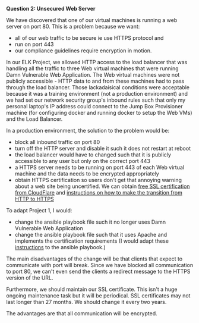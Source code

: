 **Question 2: Unsecured Web Server**

We have discovered that one of our virtual machines is running a web server on port 80. This is a problem because we want:
* all of our web traffic to be secure ie use HTTPS protocol and
* run on port 443
* our compliance guidelines require encryption in motion.

In our ELK Project, we allowed HTTP access to the load balancer that was handling all the traffic to three Web virtual machines that were running Damn Vulnerable Web Application. The Web virtual machines were not publicly accessible - HTTP data to and from these machines had to pass through the load balancer.
Those lackadaisical conditions were acceptable because it was a training environment (not a production environment) and we had set our network security group's inbound rules such that only my personal laptop's IP address could connect to the Jump Box Provisioner machine (for configuring docker and running docker to setup the Web VMs) and the Load Balancer. 

In a production environment, the solution to the problem would be:
* block all inbound traffic on port 80
* turn off the HTTP server and disable it such it does not restart at reboot
* the load balancer would have to changed such that it is publicly accessible to any user but only on the correct port 443
* a HTTPS server needs to be running on port 443 of each Web virtual machine and the data needs to be encrypted appropriately
* obtain HTTPS certification so users don't get that annoying warning about a web site being uncertified. We can obtain [free SSL certification from CloudFlare](https://www.cloudflare.com/ssl/?&_bt=488025616931&_bk=ssl%20certificate&_bm=e&_bn=g&_bg=113915058632&_placement=&_target=&_loc=9071836&_dv=c&awsearchcpc=1&gclid=Cj0KCQjw16KFBhCgARIsALB0g8LUZcO_GQzeitoXNCCPXeR7nhDZN3hH1stTWrD9VBmFpWP9XhcqmkYaAhbFEALw_wcB&gclsrc=aw.ds) and [instructions on how to make the transition from HTTP to HTTPS](https://www.smashingmagazine.com/2017/06/guide-switching-http-https/)

To adapt Project 1, I would:
* change the ansible playbook file such it no longer uses Damn Vulnerable Web Application
* change the ansible playbook file such that it uses Apache and implements the certification requirements (I would adapt these [instructions](https://dockerwebdev.com/tutorials/docker-php-development/) to the ansible playbook.)

The main disadvantages of the change will be that clients that expect to communicate with port will break. Since we have blocked all communication to port 80, we can't even send the clients a redirect message to the HTTPS version of the URL.

Furthermore, we should maintain our SSL certificate. This isn't a huge ongoing maintenance task but it will be periodical. SSL certificates may not last longer than 27 months. We should change it every two years.

The advantages are that all communication will be encrypted.
